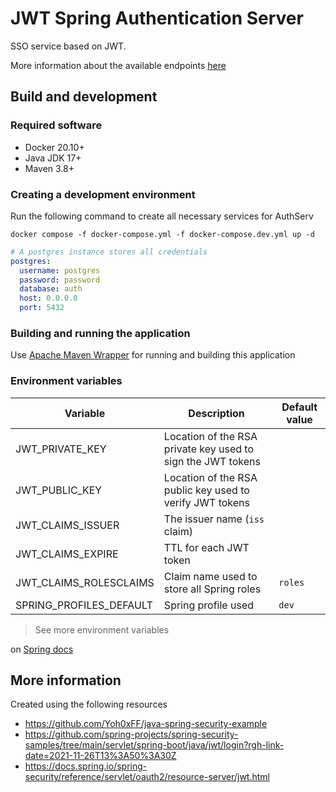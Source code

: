 # JWT Spring Authentication Server

SSO service based on JWT. 

More information about the available endpoints [here](openapi.yaml)

## Build and development

### Required software

- Docker 20.10+
- Java JDK 17+
- Maven 3.8+

### Creating a development environment

Run the following command to create all necessary services for AuthServ

```shell
docker compose -f docker-compose.yml -f docker-compose.dev.yml up -d
```

```yaml
# A postgres instance stores all credentials
postgres:
  username: postgres
  password: password
  database: auth
  host: 0.0.0.0
  port: 5432
```

### Building and running the application

Use [Apache Maven Wrapper](https://maven.apache.org/wrapper/) for running and
building this application

### Environment variables

| Variable                | Description                                                 | Default value |
|-------------------------|-------------------------------------------------------------|---------------|
| JWT_PRIVATE_KEY         | Location of the RSA private key used to sign the JWT tokens |               |
| JWT_PUBLIC_KEY          | Location of the RSA public key used to verify JWT tokens    ||
| JWT_CLAIMS_ISSUER       | The issuer name (`iss` claim)                               |               |
| JWT_CLAIMS_EXPIRE       | TTL for each JWT token                                      ||
| JWT_CLAIMS_ROLESCLAIMS  | Claim name used to store all Spring roles                   | `roles`       |
| SPRING_PROFILES_DEFAULT | Spring profile used                                         | `dev`         |

> See more environment variables
>
on [Spring docs](https://docs.spring.io/spring-boot/docs/current/reference/html/application-properties.html)

## More information

Created using the following resources

- <https://github.com/Yoh0xFF/java-spring-security-example>
- <https://github.com/spring-projects/spring-security-samples/tree/main/servlet/spring-boot/java/jwt/login?rgh-link-date=2021-11-26T13%3A50%3A30Z>
- <https://docs.spring.io/spring-security/reference/servlet/oauth2/resource-server/jwt.html>
